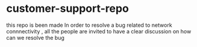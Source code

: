 # customer-support-repo
this repo is been made In order to resolve a  bug related to network connnectivity , all the people are invited to have a clear discussion on how can we resolve the bug 
